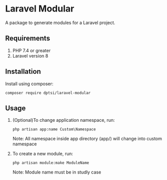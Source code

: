 # Laravel Modular

A package to generate modules for a Laravel project.

## Requirements

1. PHP 7.4 or greater
2. Laravel version 8

## Installation

Install using composer:

```shell
composer require dptsi/laravel-modular
```

## Usage

1. (Optional)To change application namespace, run:

    ```shell
    php artisan app:name Custom\Namespace
    ```

    Note: All namespace inside app directory (app/) will change into custom namespace

2. To create a new module, run:

    ```shell
    php artisan module:make ModuleName
    ```

    Note: Module name must be in studly case